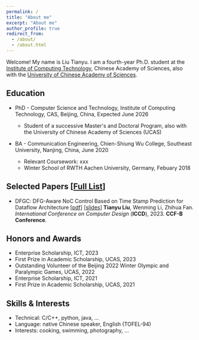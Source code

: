 ```yaml
---
permalink: /
title: "About me"
excerpt: "About me"
author_profile: true
redirect_from: 
  - /about/
  - /about.html
---
```


Welcome! My name is Liu Tianyu. I am a fourth-year Ph.D. student at the [Institute of Computing Technology](http://www.ict.ac.cn), Chinese Academy of Sciences, also with the [University of Chinese Academy of Sciences](https://www.ucas.ac.cn).

## Education
* PhD - Computer Science and Technology, Institute of Computing Technology, CAS, Beijing, China, Expected June 2026
  * Student of a successive Master's and Doctoral Program, also with the University of Chinese Academy of Sciences (UCAS)

* BA - Communication Engineering, Chien-Shiung Wu College, Southeast University, Nanjing, China, June 2020
  * Relevant Coursework: xxx
  * Winter School of RWTH Aachen University, Germany, Febuary 2018

## Selected Papers [[Full List](https://akaliu.github.io/academic-cv//publications/)]
* DFGC: DFG-Aware NoC Control Based on Time Stamp Prediction for Dataflow Architecture
[[pdf](https://akaliu.github.io/academic-cv//files/iccd-paper.pdf)]
[[slides](https://akaliu.github.io/academic-cv//files/iccd-presentation.pdf)]
<b>Tianyu Liu</b>, Wenming Li, Zhihua Fan. <br>
<i>International Conference on Computer Design</i> (**ICCD**), 2023. <b>CCF-B Conference</b>.


## Honors and Awards
* Enterprise Scholarship, ICT, 2023
* First Prize in Academic Scholarship, UCAS, 2023
* Outstanding Volunteer of the Beijing 2022 Winter Olympic and Paralympic Games, UCAS, 2022
* Enterprise Scholarship, ICT, 2021
* First Prize in Academic Scholarship, UCAS, 2021

  
## Skills & Interests
* Technical: C/C++, python, java, ...
* Language: native Chinese speaker, English (TOFEL-94)
* Interests: cooking, swimming, photography, ...
 
